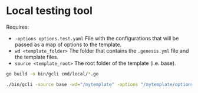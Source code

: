 # Local testing tool

Requires:
- `-options options.test.yaml` File with the configurations that will be passed 
as a map of options to the template.
- `wd <template_folder>` The folder that contains the `.genesis.yml` file and 
  the template files.
- `source <template_root>` The root folder of the template (i.e. base).

```bash
go build -o bin/gcli cmd/local/*.go
```

```bash
./bin/gcli -source base -wd="/mytemplate" -options "/mytemplate/options.test.yaml"
```

